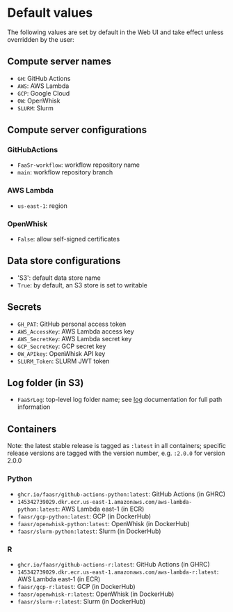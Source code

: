 # Default values

The following values are set by default in the Web UI and take effect unless overridden by the user:

## Compute server names

- `GH`: GitHub Actions
- `AWS`: AWS Lambda
- `GCP`: Google Cloud
- `OW`: OpenWhisk
- `SLURM`: Slurm

## Compute server configurations

### GitHubActions 

- `FaaSr-workflow`: workflow repository name
- `main`: workflow repository branch

### AWS Lambda

- `us-east-1`: region

### OpenWhisk

- `False`: allow self-signed certificates

## Data store configurations

- 'S3': default data store name
- `True`: by default, an S3 store is set to writable

## Secrets

- `GH_PAT`: GitHub personal access token
- `AWS_AccessKey`: AWS Lambda access key
- `AWS_SecretKey`: AWS Lambda secret key
- `GCP_SecretKey`: GCP secret key
- `OW_APIkey`: OpenWhisk API key
- `SLURM_Token`: SLURM JWT token

## Log folder (in S3)

- `FaaSrLog`: top-level log folder name; see [log] documentation for full path information

## Containers

Note: the latest stable release is tagged as `:latest` in all containers; specific release versions are tagged with the version number, e.g. `:2.0.0` for version 2.0.0

### Python
- `ghcr.io/faasr/github-actions-python:latest`: GitHub Actions (in GHRC)
- `145342739029.dkr.ecr.us-east-1.amazonaws.com/aws-lambda-python:latest`: AWS Lambda east-1 (in ECR)
- `faasr/gcp-python:latest`: GCP (in DockerHub)
- `faasr/openwhisk-python:latest`: OpenWhisk (in DockerHub)
- `faasr/slurm-python:latest`: Slurm (in DockerHub)

### R

- `ghcr.io/faasr/github-actions-r:latest`: GitHub Actions (in GHRC)
- `145342739029.dkr.ecr.us-east-1.amazonaws.com/aws-lambda-r:latest`: AWS Lambda east-1 (in ECR)
- `faasr/gcp-r:latest`: GCP (in DockerHub)
- `faasr/openwhisk-r:latest`: OpenWhisk (in DockerHub)
- `faasr/slurm-r:latest`: Slurm (in DockerHub)

[log]:logs.md
